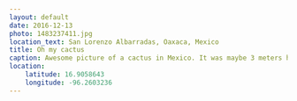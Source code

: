 ```yaml
---
layout: default
date: 2016-12-13
photo: 1483237411.jpg
location_text: San Lorenzo Albarradas, Oaxaca, Mexico
title: Oh my cactus
caption: Awesome picture of a cactus in Mexico. It was maybe 3 meters high and those needles about 5cm long!
location:
    latitude: 16.9058643
    longitude: -96.2603236
---
```

